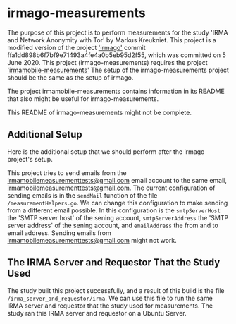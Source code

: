 # irmago-measurements

The purpose of this project is to perform measurements for the study 'IRMA and Network Anonymity with Tor' by Markus Kreukniet. This project is a modified version of the project ['irmago'](https://github.com/privacybydesign/irmago) commit ffa1dd898b6f7bf9e71493a4fe4a0b5eb95d2f55, which was committed on 5 June 2020. This project (irmago-measurements) requires the project ['irmamobile-measurements'](https://github.com/markuskreukniet/irmamobile-measurements) The setup of the irmago-measurements project should be the same as the setup of irmago.

The project irmamobile-measurements contains information in its README that also might be useful for irmago-measurements.

This README of irmago-measurements might not be complete.

## Additional Setup

Here is the additional setup that we should perform after the irmago project's setup.

This project tries to send emails from the irmamobilemeasurementtests@gmail.com email account to the same email, irmamobilemeasurementtests@gmail.com. The current configuration of sending emails is in the `sendMail` function of the file `/measurementHelpers.go`. We can change this configuration to make sending from a different email possible. In this configuration is the `smtpServerHost` the 'SMTP server host' of the sening account, `smtpServerAddress` the 'SMTP server address' of the sening account, and `emailAddress` the from and to email address. Sending emails from irmamobilemeasurementtests@gmail.com might not work.

## The IRMA Server and Requestor That the Study Used

The study built this project successfully, and a result of this build is the file `/irma_server_and_requestor/irma`. We can use this file to run the same IRMA server and requestor that the study used for measurements. The study ran this IRMA server and requestor on a Ubuntu Server.
